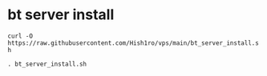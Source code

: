 # bt server install

`curl -O https://raw.githubusercontent.com/Hish1ro/vps/main/bt_server_install.sh`

`. bt_server_install.sh`
